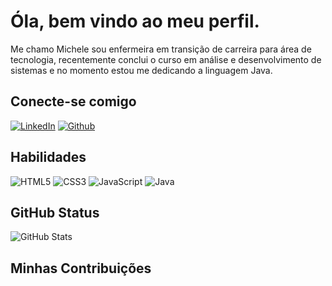 # Óla, bem vindo ao meu perfil.

Me chamo Michele sou enfermeira em transição de carreira para área de tecnologia, recentemente conclui o curso em análise e desenvolvimento de sistemas e no momento estou me dedicando a linguagem Java.

## Conecte-se comigo
[![LinkedIn](https://img.shields.io/badge/LinkedIn-000?style=for-the-badge&logo=linkedin&logoColor=0E76A8)](https://www.linkedin.com/in/michelespereira/)
[![Github](https://img.shields.io/badge/GitHub-000?style=for-the-badge&logo=GitHub&logoColor=fff)](https://www.github.com/michelepereira07)

## Habilidades
![HTML5](https://img.shields.io/badge/HTML5-000?style=for-the-badge&logo=html5)
![CSS3](https://img.shields.io/badge/CSS3-000?style=for-the-badge&logo=css3&logoColor=264CE4)
![JavaScript](https://img.shields.io/badge/JavaScript-000?style=for-the-badge&logo=javascript)
![Java](https://img.shields.io/badge/Java-000?style=for-the-badge&logo=java)


## GitHub Status
![GitHub Stats](https://github-readme-stats.vercel.app/api?username=Michelepereira07&theme=transparent&bg_color=000&border_color=30A3DC&show_icons=true&icon_color=30A3DC&title_color=E94D5F&text_color=FFF&hide_title=true&hide=stars)


## Minhas Contribuições
